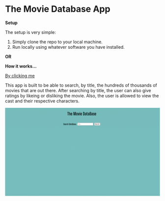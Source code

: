 # **The Movie Database App**

**Setup**<br/>

The setup is very simple:

1. Simply clone the repo to your local machine.
2. Run locally using whatever software you have installed.

**OR**<br/>

**How it works...**<br/>

[By clicking me](https://themoviedatabase-byjdm.netlify.app/)

This app is built to be able to search, by title, the hundreds of thousands of movies that are out there. After searching by title, the user can also give ratings by likeing or disliking the movie. Also, the user is allowed to view the cast and their respective characters.

![](demo.gif)
